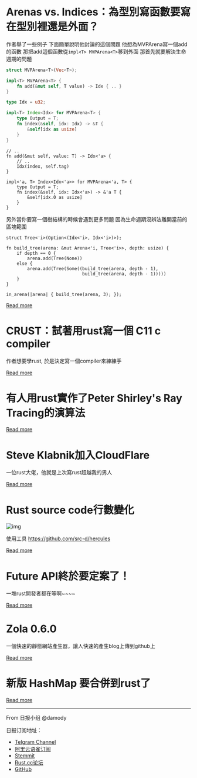# Arenas vs. Indices：為型別寫函數要寫在型別裡還是外面？ 

作者舉了一些例子
下面簡單說明他討論的這個問題
他想為MVPArena寫一個add的函數
那把add這個函數從` impl<T> MVPArena<T> `移到外面
那首先就要解決生命週期的問題

```rust
struct MVPArena<T>(Vec<T>);

impl<T> MVPArena<T> {
    fn add(&mut self, T value) -> Idx { .. }
}

type Idx = u32;

impl<T> Index<Idx> for MVPArena<T> {
    type Output = T;
    fn index(&self, idx: Idx) -> &T {
        &self[idx as usize]
    }
}
```

```
// ..
fn add(&mut self, value: T) -> Idx<'a> {
    // ..
    Idx(index, self.tag)
}

impl<'a, T> Index<Idx<'a>> for MVPArena<'a, T> {
    type Output = T;
    fn index(&self, idx: Idx<'a>) -> &'a T {
        &self[idx.0 as usize]
    }
}
```

另外當你要寫一個樹結構的時候會遇到更多問題
因為生命週期沒辨法離開當前的區塊範圍
```
struct Tree<'i>(Option<(Idx<'i>, Idx<'i>)>);

fn build_tree(arena: &mut Arena<'i, Tree<'i>>, depth: usize) {
    if depth == 0 {
        arena.add(Tree(None))
    else {
        arena.add(Tree(Some((build_tree(arena, depth - 1),
                             build_tree(arena, depth - 1)))))
    }
}

in_arena(|arena| { build_tree(arena, 3); });
```

[Read more](https://www.reddit.com/r/rust/comments/b9y8ov/arenas_vs_indices/)


# CRUST：試著用rust寫一個 C11 c compiler 
作者想要學rust, 於是決定寫一個compiler來練練手

[Read more](https://www.reddit.com/r/rust/comments/b9xag6/trying_to_write_a_c11_c_compiler_in_rustworking_on/)

# 有人用rust實作了Peter Shirley's Ray Tracing的演算法

[Read more](https://www.reddit.com/r/rust/comments/b9vmz4/implemented_peter_shirleys_ray_tracing_in_one/)

# Steve Klabnik加入CloudFlare
一位rust大佬，他就是上次寫rust超越我的男人

[Read more](https://www.reddit.com/r/rust/comments/b9tzxs/steve_klabnik_is_joining_cloudflare/)

# Rust source code行數變化

![img](https://wx3.sinaimg.cn/mw690/71684decly1g1svyy01bzj21800r0gtm.jpg)

使用工具 https://github.com/src-d/hercules

[Read more](https://www.reddit.com/r/rust/comments/b9shaz/burndown_chart_of_rust_source_code_lines_by_year/)

# Future API終於要定案了！
一堆rust開發者都在等啊~~~~

[Read more](https://www.reddit.com/r/rust/comments/b9se8s/stabilizing_future_apis/)

# Zola 0.6.0
一個快速的靜態網站產生器，讓人快速的產生blog上傳到github上

[Read more](https://www.reddit.com/r/rust/comments/b9rc50/zola_060_released/)

# 新版 HashMap 要合併到rust了

[Read more](https://www.reddit.com/r/rust/comments/b9ol2l/the_new_hashmap_is_ready_for_merging/)

---

From 日报小组 @damody

日报订阅地址：

- [Telgram Channel](https://t.me/rust_daily_news )
- [阿里云语雀订阅](https://www.yuque.com/chaosbot/rustnews)
- [Stemmit](https://steemit.com/@blackanger)
- [Rust.cc论坛](https://rust.cc)
- [GitHub](https://github.com/RustStudy/rust_daily_news)
